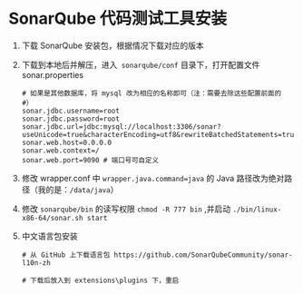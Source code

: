 # SonarQube 代码测试工具安装

1. 下载 SonarQube 安装包，根据情况下载对应的版本

2. 下载到本地后并解压，进入` sonarqube/conf` 目录下，打开配置文件 sonar.properties

   ```
   # 如果是其他数据库，将 mysql 改为相应的名称即可（注：需要去除这些配置前面的 #）
   sonar.jdbc.username=root
   sonar.jdbc.password=root
   sonar.jdbc.url=jdbc:mysql://localhost:3306/sonar?useUnicode=true&characterEncoding=utf8&rewriteBatchedStatements=true&useConfigs=maxPerformance  
   sonar.web.host=0.0.0.0  
   sonar.web.context=/  
   sonar.web.port=9090 # 端口号可自定义
   ```

3. 修改 wrapper.conf 中 `wrapper.java.command=java` 的 Java 路径改为绝对路径（我的是：`/data/java`）

4. 修改 `sonarqube/bin`  的读写权限 `chmod -R 777 bin` ,并启动 `./bin/linux-x86-64/sonar.sh start`

5. 中文语言包安装

   ```
   # 从 GitHub 上下载语言包 https://github.com/SonarQubeCommunity/sonar-l10n-zh
   
   # 下载后放入到 extensions\plugins 下，重启
   ```

   
